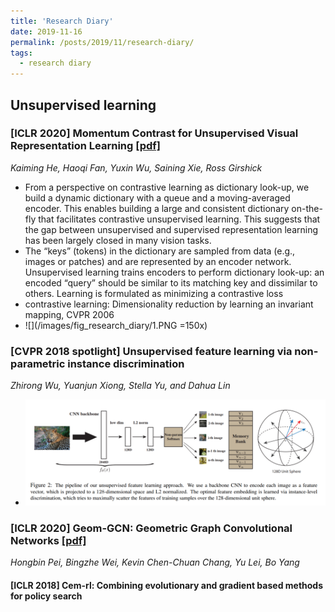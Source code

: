 ```yaml
---
title: 'Research Diary'
date: 2019-11-16
permalink: /posts/2019/11/research-diary/
tags:
  - research diary
---
```


## Unsupervised learning

### [ICLR 2020] Momentum Contrast for Unsupervised Visual Representation Learning [[pdf]](https://arxiv.org/abs/1911.05722)
_Kaiming He, Haoqi Fan, Yuxin Wu, Saining Xie, Ross Girshick_
- From a perspective on contrastive learning as dictionary look-up, we build a dynamic dictionary with a queue and a moving-averaged encoder. This enables building a large and consistent dictionary on-the-fly that facilitates contrastive unsupervised learning. This suggests that the gap between unsupervised and supervised representation learning has been largely closed in many vision tasks.
- The “keys” (tokens) in the dictionary are sampled from data (e.g., images or patches) and are represented by an encoder network. Unsupervised learning trains encoders to perform dictionary look-up: an encoded “query” should be similar to its matching key and dissimilar to others. Learning is formulated as minimizing a contrastive loss
- contrastive learning: Dimensionality reduction by learning an invariant mapping, CVPR 2006
- ![](/images/fig_research_diary/1.PNG =150x)


### [CVPR 2018 spotlight] Unsupervised feature learning via non-parametric instance discrimination
_Zhirong Wu, Yuanjun Xiong, Stella Yu, and Dahua Lin_
- ![](/images/fig_research_diary/2.PNG)


### [ICLR 2020] Geom-GCN: Geometric Graph Convolutional Networks [[pdf]](https://openreview.net/forum?id=S1e2agrFvS)
_Hongbin Pei, Bingzhe Wei, Kevin Chen-Chuan Chang, Yu Lei, Bo Yang_


#### [ICLR 2018] Cem-rl: Combining evolutionary and gradient based methods for policy search

